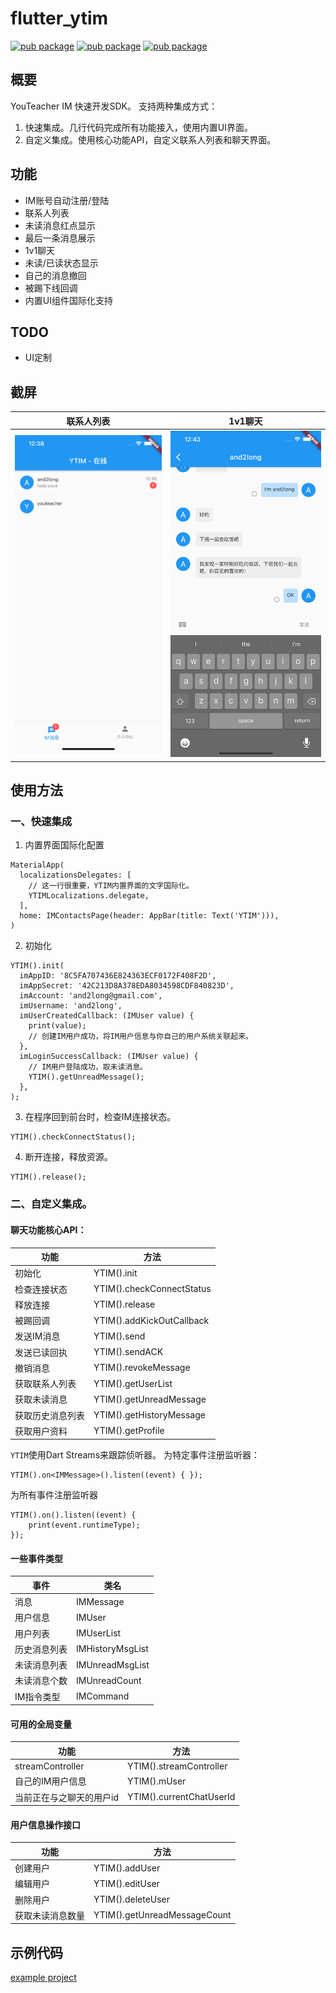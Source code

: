 # flutter_ytim
[![pub package](https://img.shields.io/pub/v/flutter_ytim.svg)](https://pub.dartlang.org/packages/flutter_ytim)
[![pub package](https://img.shields.io/github/license/YouTeacher/ytim_sdk_flutter.svg?style=flat)](https://github.com/YouTeacher/ytim_sdk_flutter)
[![pub package](https://img.shields.io/badge/platform-flutter-blue.svg)](https://github.com/YouTeacher/ytim_sdk_flutter)

## 概要
YouTeacher IM 快速开发SDK。
支持两种集成方式：
1. 快速集成。几行代码完成所有功能接入，使用内置UI界面。
2. 自定义集成。使用核心功能API，自定义联系人列表和聊天界面。

## 功能
- IM账号自动注册/登陆
- 联系人列表
- 未读消息红点显示
- 最后一条消息展示
- 1v1聊天
- 未读/已读状态显示
- 自己的消息撤回
- 被踢下线回调
- 内置UI组件国际化支持

## TODO
- UI定制

## 截屏
联系人列表 | 1v1聊天
--- | ---
![](arts/user_list.png) | ![](arts/chat_1v1.png)

## 使用方法

### 一、快速集成

1. 内置界面国际化配置
```
MaterialApp(
  localizationsDelegates: [
    // 这一行很重要，YTIM内置界面的文字国际化。
    YTIMLocalizations.delegate,
  ],
  home: IMContactsPage(header: AppBar(title: Text('YTIM'))),
)
```
2. 初始化
```
YTIM().init(
  imAppID: '8C5FA707436E824363ECF0172F408F2D',
  imAppSecret: '42C213D8A378EDA8034598CDF840823D',
  imAccount: 'and2long@gmail.com',
  imUsername: 'and2long',
  imUserCreatedCallback: (IMUser value) {
    print(value);
    // 创建IM用户成功，将IM用户信息与你自己的用户系统关联起来。
  },
  imLoginSuccessCallback: (IMUser value) {
    // IM用户登陆成功，取未读消息。
    YTIM().getUnreadMessage();
  },
);
```
3. 在程序回到前台时，检查IM连接状态。
```
YTIM().checkConnectStatus();
```
4. 断开连接，释放资源。
```
YTIM().release();
```

### 二、自定义集成。
#### 聊天功能核心API：
功能 | 方法
--- | ---
初始化 | YTIM().init
检查连接状态 | YTIM().checkConnectStatus
释放连接 | YTIM().release
被踢回调 | YTIM().addKickOutCallback
发送IM消息 | YTIM().send
发送已读回执 | YTIM().sendACK
撤销消息 | YTIM().revokeMessage
获取联系人列表 | YTIM().getUserList
获取未读消息 | YTIM().getUnreadMessage
获取历史消息列表 | YTIM().getHistoryMessage
获取用户资料 | YTIM().getProfile


`YTIM`使用Dart Streams来跟踪侦听器。
为特定事件注册监听器：
```
YTIM().on<IMMessage>().listen((event) { });
```
为所有事件注册监听器
```
YTIM().on().listen((event) {
    print(event.runtimeType);
});
```

#### 一些事件类型
事件 | 类名
--- | ---
消息 | IMMessage
用户信息 | IMUser
用户列表 | IMUserList
历史消息列表 | IMHistoryMsgList
未读消息列表 | IMUnreadMsgList
未读消息个数 | IMUnreadCount
IM指令类型 | IMCommand


#### 可用的全局变量
功能 | 方法
--- | ---
streamController | YTIM().streamController
自己的IM用户信息 | YTIM().mUser
当前正在与之聊天的用户id | YTIM().currentChatUserId


#### 用户信息操作接口
功能 | 方法
--- | ---
创建用户 | YTIM().addUser
编辑用户 | YTIM().editUser
删除用户 | YTIM().deleteUser
获取未读消息数量 | YTIM().getUnreadMessageCount



## 示例代码
[example project](https://github.com/and2long/flutter_ytim/tree/master/example)